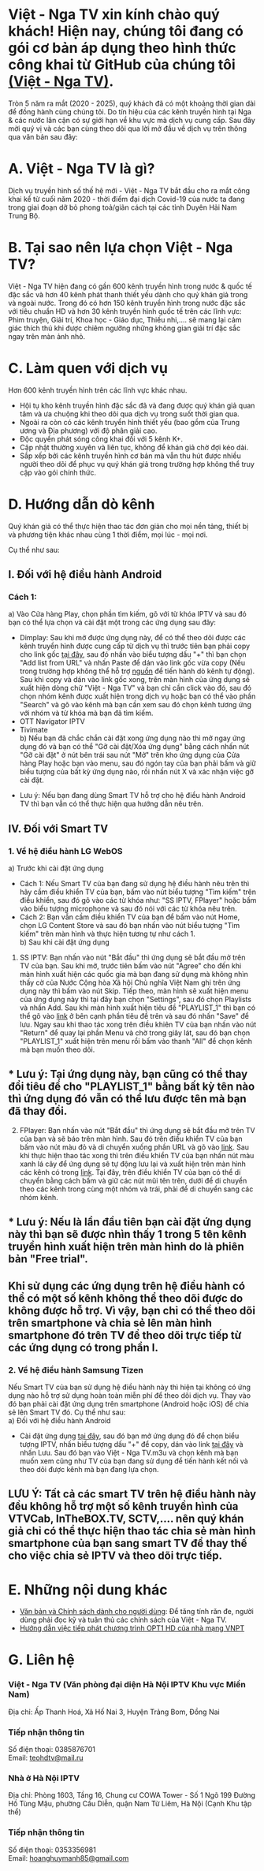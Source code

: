 Việt - Nga TV xin kính chào quý khách! Hiện nay, chúng tôi đang có gói cơ bản áp dụng theo hình thức công khai từ GitHub của chúng tôi [(Việt - Nga TV)](https://vietngatv.short.gy/vietngatv).
=======
Tròn 5 năm ra mắt (2020 - 2025), quý khách đã có một khoảng thời gian dài để đồng hành cùng chúng tôi. Do tín hiệu của các kênh truyền hình tại Nga & các nước lân cận có sự giới hạn về khu vực mà dịch vụ cung cấp. Sau đây mời quý vị và các bạn cùng theo dõi qua lời mở đầu về dịch vụ trên thông qua văn bản sau đây:<br />

# A. Việt - Nga TV là gì?
Dịch vụ truyền hình số thế hệ mới - Việt - Nga TV bắt đầu cho ra mắt công khai kể từ cuối năm 2020 - thời điểm đại dịch Covid-19 của nước ta đang trong giai đoạn dỡ bỏ phong toả/giãn cách tại các tỉnh Duyên Hải Nam Trung Bộ.<br />

# B. Tại sao nên lựa chọn Việt - Nga TV?
Việt - Nga TV hiện đang có gần 600 kênh truyền hình trong nước & quốc tế đặc sắc và hơn 40 kênh phát thanh thiết yếu dành cho quý khán giả trong và ngoài nước. Trong đó có hơn 150 kênh truyền hình trong nước đặc sắc với tiêu chuẩn HD và hơn 30 kênh truyền hình quốc tế trên các lĩnh vực: Phim truyện, Giải trí, Khoa học - Giáo dục, Thiếu nhi,.... sẽ mang lại cảm giác thích thú khi được chiêm ngưỡng những không gian giải trí đặc sắc ngay trên màn ảnh nhỏ.<br />

# C. Làm quen với dịch vụ
Hơn 600 kênh truyền hình trên các lĩnh vực khác nhau.<br />
- Hội tụ kho kênh truyền hình đặc sắc đã và đang được quý khán giả quan tâm và ưa chuộng khi theo dõi qua dịch vụ trong suốt thời gian qua.<br />
- Ngoài ra còn có các kênh truyền hình thiết yếu (bao gồm của Trung ương và Địa phương) với độ phân giải cao.<br />
- Độc quyền phát sóng công khai đối với 5 kênh K+.<br />
- Cập nhật thường xuyên và liên tục, không để khán giả chờ đợi kéo dài.<br />
- Sắp xếp bởi các kênh truyền hình cơ bản mà vẫn thu hút được nhiều người theo dõi để phục vụ quý khán giả trong trường hợp không thể truy cập vào gói chính thức.<br />

# D. Hướng dẫn dò kênh
Quý khán giả có thể thực hiện thao tác đơn giản cho mọi nền tảng, thiết bị và phương tiện khác nhau cùng 1 thời điểm, mọi lúc - mọi nơi.<br />

Cụ thể như sau:<br />

## I. Đối với hệ điều hành Android
### Cách 1:
a) Vào Cửa hàng Play, chọn phần tìm kiếm, gõ với từ khóa IPTV và sau đó bạn có thể lựa chọn và cài đặt một trong các ứng dụng sau đây:<br />
- Dimplay: Sau khi mở được ứng dụng này, để có thể theo dõi được các kênh truyền hình được cung cấp từ dịch vụ thì trước tiên bạn phải copy cho link gốc [tại đây](https://vietngatv.short.gy/vietngatv), sau đó nhấn vào biểu tượng dấu "+" thì bạn chọn "Add list from URL" và nhấn Paste để dán vào link gốc vừa copy (Nếu trong trường hợp không thể hỗ trợ [nguồn](https://short.io) để tiến hành dò kênh tự động). Sau khi copy và dán vào link gốc xong, trên màn hình của ứng dụng sẽ xuất hiện dòng chữ "Việt - Nga TV" và bạn chỉ cần click vào đó, sau đó chọn nhóm kênh được xuất hiện trong dịch vụ hoặc bạn có thể vào phần "Search" và gõ vào kênh mà bạn cần xem sau đó chọn kênh tương ứng với nhóm và từ khóa mà bạn đã tìm kiếm.<br />
- OTT Navigator IPTV<br />
- Tivimate<br />
b) Nếu bạn đã chắc chắn cài đặt xong ứng dụng nào thì mở ngay ứng dụng đó và bạn có thể "Gỡ cài đặt/Xóa ứng dụng" bằng cách nhấn nút "Gỡ cài đặt" ở nút bên trái sau nút "Mở" trên kho ứng dụng của Cửa hàng Play hoặc bạn vào menu, sau đó ngón tay của bạn phải bấm và giữ biểu tượng của bất kỳ ứng dụng nào, rồi nhấn nút X và xác nhận việc gỡ cài đặt.<br />
* Lưu ý: Nếu bạn đang dùng Smart TV hỗ trợ cho hệ điều hành Android TV thì bạn vẫn có thể thực hiện qua hướng dẫn nêu trên.<br />

## IV. Đối với Smart TV
### 1. Về hệ điều hành LG WebOS
a) Trước khi cài đặt ứng dụng<br />
- Cách 1: Nếu Smart TV của bạn đang sử dụng hệ điều hành nêu trên thì hãy cầm điều khiển TV của bạn, bấm vào nút biểu tượng "Tìm kiếm" trên điều khiển, sau đó gõ vào các từ khóa như: "SS IPTV, FPlayer" hoặc bấm vào biểu tượng microphone và sau đó nói với các từ khóa nêu trên.<br />
- Cách 2: Bạn vẫn cầm điều khiển TV của bạn để bấm vào nút Home, chọn LG Content Store và sau đó bạn nhấn vào nút biểu tượng "Tìm kiếm" trên màn hình và thực hiện tương tự như cách 1.<br />
b) Sau khi cài đặt ứng dụng<br />
1. SS IPTV: Bạn nhấn vào nút "Bắt đầu" thì ứng dụng sẽ bắt đầu mở trên TV của bạn. Sau khi mở, trước tiên bấm vào nút "Agree" cho đến khi màn hình xuất hiện các quốc gia mà bạn đang sử dụng mà không nhìn thấy cờ của Nước Cộng hòa Xã hội Chủ nghĩa Việt Nam ghi trên ứng dụng này thì bấm vào nút Skip. Tiếp theo, màn hình sẽ xuất hiện menu của ứng dụng này thì tại đây bạn chọn "Settings", sau đó chọn Playlists và nhấn Add. Sau khi màn hình xuất hiện tiêu đề "PLAYLIST_1" thì bạn có thể gõ vào [link](https://HaNoiIPTV.short.gy/HaNoiIPTV) ở bên cạnh phần tiêu đề trên và sau đó nhấn "Save" để lưu. Ngay sau khi thao tác xong trên điều khiên TV của bạn nhấn vào nút "Return" để quay lại phần Menu và chờ trong giây lát, sau đó bạn chọn "PLAYLIST_1" xuất hiện trên menu rồi bấm vào thanh "All" để chọn kênh mà bạn muốn theo dõi.<br />
## * Lưu ý: Tại ứng dụng này, bạn cũng có thể thay đổi tiêu đề cho "PLAYLIST_1" bằng bất kỳ tên nào thì ứng dụng đó vẫn có thể lưu được tên mà bạn đã thay đổi.
2. FPlayer: Bạn nhấn vào nút "Bắt đầu" thì ứng dụng sẽ bắt đầu mở trên TV của bạn và sẽ báo trên màn hình. Sau đó trên điều khiển TV của bạn bấm vào nút màu đỏ và di chuyển xuống phần URL và gõ vào [link](https://vietngatv.short.gy/vietngatv). Sau khi thực hiện thao tác xong thì trên điều khiển TV của bạn nhấn nút màu xanh lá cây để ứng dụng sẽ tự động lưu lại và xuất hiện trên màn hình các kênh có trong [link](https://vietngatv.short.gy/vietngatv). Tại đây, trên điều khiển TV của bạn có thể di chuyển bằng cách bấm và giữ các nút mũi tên trên, dưới để di chuyển theo các kênh trong cùng một nhóm và trái, phải để di chuyển sang các nhóm kênh.<br />
## * Lưu ý: Nếu là lần đầu tiên bạn cài đặt ứng dụng này thì bạn sẽ được nhìn thấy 1 trong 5 tên kênh truyền hình xuất hiện trên màn hình do là phiên bản "Free trial".
## Khi sử dụng các ứng dụng trên hệ điều hành có thể có một số kênh không thể theo dõi được do không được hỗ trợ. Vì vậy, bạn chỉ có thể theo dõi trên smartphone và chia sẻ lên màn hình smartphone đó trên TV để theo dõi trực tiếp từ các ứng dụng có trong phần I.

### 2. Về hệ điều hành Samsung Tizen
Nếu Smart TV của bạn sử dụng hệ điều hành này thì hiện tại không có ứng dụng nào hỗ trợ sử dụng hoàn toàn miễn phí để theo dõi dịch vụ. Thay vào đó bạn phải cài đặt ứng dụng trên smartphone (Android hoặc iOS) để chia sẻ lên Smart TV đó. Cụ thể như sau:<br />
a) Đối với hệ điều hành Android
- Cài đặt ứng dụng [tại đây](https://play.google.com/store/apps/details?id=castwebbrowsertotv.castwebvideo.webvideocaster), sau đó bạn mở ứng dụng đó để chọn biểu tượng IPTV, nhấn biểu tượng dấu "+" để copy, dán vào link [tại đây](https://vietngatv.short.gy/vietngatv) và nhấn Lưu. Sau đó bạn vào Việt - Nga TV.m3u và chọn kênh mà bạn muốn xem cũng như TV của bạn đang sử dụng để tiến hành kết nối và theo dõi được kênh mà bạn đang lựa chọn.<br />
## LƯU Ý: Tất cả các smart TV trên hệ điều hành này đều không hỗ trợ một số kênh truyền hình của VTVCab, InTheBOX.TV, SCTV,.... nên quý khán giả chỉ có thể thực hiện thao tác chia sẻ màn hình smartphone của bạn sang smart TV để thay thế cho việc chia sẻ IPTV và theo dõi trực tiếp.

# E. Những nội dung khác
- [Văn bản và Chính sách dành cho người dùng](https://github.com/huynhconghuong2004/iptv/blob/main/V%C4%83n%20b%E1%BA%A3n%20%26%20Ch%C3%ADnh%20s%C3%A1ch%20ng%C6%B0%E1%BB%9Di%20d%C3%B9ng/Ch%C3%ADnh%20s%C3%A1ch%20v%E1%BB%81%20vi%E1%BB%87c%20%C4%91%E1%BB%93ng%20%C3%BD%20s%E1%BB%AD%20d%E1%BB%A5ng%20%C4%91%E1%BB%99c%20quy%E1%BB%81n%20c%E1%BB%A7a%20Vi%C3%AA%CC%A3t%20-%20Nga%20TV.md): Để tăng tính răn đe, người dùng phải đọc kỹ và tuân thủ các chính sách của Việt - Nga TV.<br />
- [Hướng dẫn việc tiếp phát chương trình OPT1 HD của nhà mạng VNPT](https://github.com/huynhconghuong2004/iptv/blob/main/V%C4%83n%20b%E1%BA%A3n%20%26%20Ch%C3%ADnh%20s%C3%A1ch%20ng%C6%B0%E1%BB%9Di%20d%C3%B9ng/Ch%C3%ADnh%20s%C3%A1ch%20v%E1%BB%81%20vi%E1%BB%87c%20%C4%91%E1%BB%93ng%20%C3%BD%20s%E1%BB%AD%20d%E1%BB%A5ng%20%C4%91%E1%BB%99c%20quy%E1%BB%81n%20c%E1%BB%A7a%20Vi%C3%AA%CC%A3t%20-%20Nga%20TV.md)

# G. Liên hệ
### Việt - Nga TV (Văn phòng đại diện Hà Nội IPTV Khu vực Miền Nam)
Địa chỉ: Ấp Thanh Hoá, Xã Hố Nai 3, Huyện	Trảng Bom, Đồng Nai<br />
### Tiếp nhận thông tin
Số điện thoại: 0385876701<br />
Email: teohdtv@mail.ru<br />
### Nhà ở Hà Nội IPTV
Địa chỉ: Phòng 1603, Tầng 16, Chung cư COWA Tower - Số 1 Ngõ 199 Đường Hồ Tùng Mậu, phường Cầu Diễn, quận Nam Từ Liêm, Hà Nội (Cạnh Khu tập thể)<br />
### Tiếp nhận thông tin
Số điện thoại: 0353356981<br />
Email: hoanghuymanh85@gmail.com<br />
